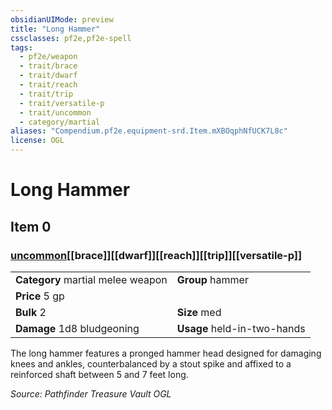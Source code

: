 ```yaml
---
obsidianUIMode: preview
title: "Long Hammer"
cssclasses: pf2e,pf2e-spell
tags:
  - pf2e/weapon
  - trait/brace
  - trait/dwarf
  - trait/reach
  - trait/trip
  - trait/versatile-p
  - trait/uncommon
  - category/martial
aliases: "Compendium.pf2e.equipment-srd.Item.mXBOqphNfUCK7L8c"
license: OGL
---
```

# Long Hammer
## Item 0
### [uncommon](uncommon "Uncommon Rarity Trait")[[brace]][[dwarf]][[reach]][[trip]][[versatile-p]]

|  |  |
| -- | -- |
| **Category** martial melee weapon | **Group** hammer |
| **Price** 5 gp |  |
| **Bulk** 2 | **Size** med |
| **Damage** 1d8 bludgeoning  | **Usage** held-in-two-hands |



The long hammer features a pronged hammer head designed for damaging knees and ankles, counterbalanced by a stout spike and affixed to a reinforced shaft between 5 and 7 feet long.

*Source: Pathfinder Treasure Vault*
*OGL*